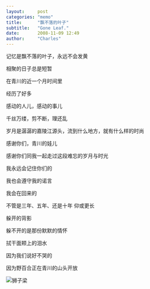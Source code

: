 ```yaml
---
layout:     post
categories: "memo"
title:      "飘不落的叶子"
subtitle:   "Gone Leaf."
date:       2008-11-09 12:49
author:     "Charles"
---
```


记忆是飘不落的叶子，永远不会发黄

相聚的日子总是短暂

在青川的近一个月时间里

经历了好多

感动的人儿，感动的事儿

千丝万缕，剪不断，理还乱


岁月是潺潺的嘉陵江源头，流到什么地方，就有什么样的时尚

感谢你们，青川的娃儿

感谢你们同我一起走过这段难忘的岁月与时光

我永远会记住你们的

我也会遵守我的诺言

我会在回来的

不管是三年、五年、还是十年 仰或更长


躲开的背影

躲不开的是那份默默的情怀

拭干面颊上的泪水

因为我们说好不哭的

因为野百合正在青川的山头开放

![狮子梁]({{site.imageurl}}/gone_leaf.jpg)

